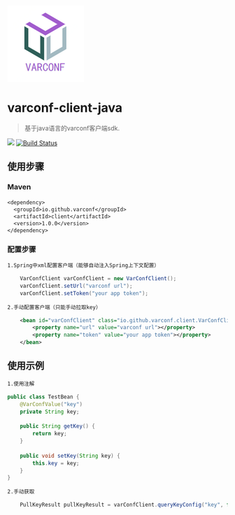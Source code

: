 ![logo](https://github.com/varconf/varconf-doc/blob/master/images/logo.png) 
# varconf-client-java
> 基于java语言的varconf客户端sdk.

![](https://img.shields.io/badge/language-java-cccfff.svg)
[![Build Status](https://travis-ci.org/varconf/varconf-client-java.svg?branch=master)](https://travis-ci.org/varconf/varconf-client-java)

## 使用步骤
### Maven
```
<dependency>
  <groupId>io.github.varconf</groupId>
  <artifactId>client</artifactId>
  <version>1.0.0</version>
</dependency>
```
### 配置步骤
`1.Spring中xml配置客户端（能够自动注入Spring上下文配置）`
```java
    VarConfClient varConfClient = new VarConfClient();
    varConfClient.setUrl("varconf url");
    varConfClient.setToken("your app token");
```
`2.手动配置客户端（只能手动拉取key）`
```xml
    <bean id="varConfClient" class="io.github.varconf.client.VarConfClient" lazy-init="true">
        <property name="url" value="varconf url"></property>
        <property name="token" value="your app token"></property>
    </bean>
```

## 使用示例
`1.使用注解`
```java
public class TestBean {
    @VarConfValue("key")
    private String key;

    public String getKey() {
        return key;
    }

    public void setKey(String key) {
        this.key = key;
    }
}
```

`2.手动获取`
```java
    PullKeyResult pullKeyResult = varConfClient.queryKeyConfig("key", false, 0);
```

